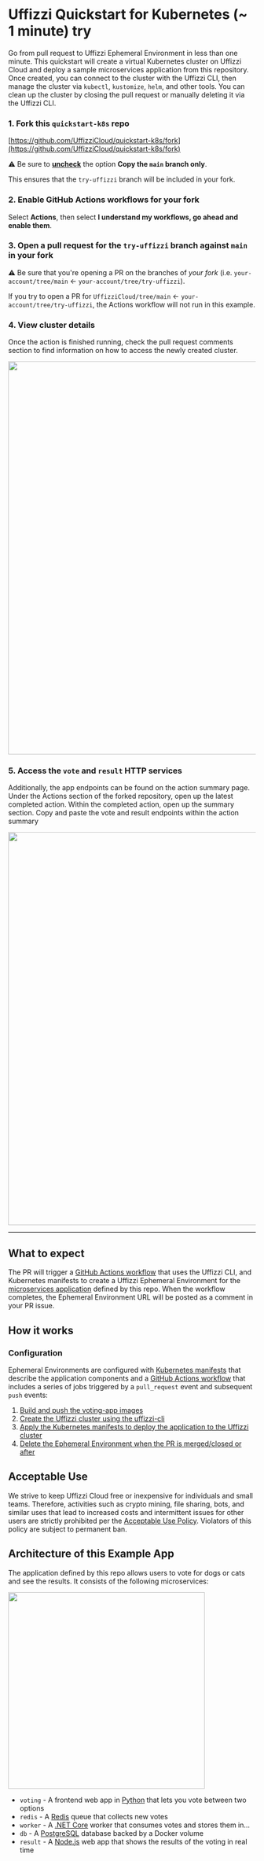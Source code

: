 # Uffizzi Quickstart for Kubernetes (~ 1 minute) try

Go from pull request to Uffizzi Ephemeral Environment in less than one minute. This quickstart will create a virtual Kubernetes cluster on Uffizzi Cloud and deploy a sample microservices application from this repository. Once created, you can connect to the cluster with the Uffizzi CLI, then manage the cluster via `kubectl`, `kustomize`, `helm`, and other tools. You can clean up the cluster by closing the pull request or manually deleting it via the Uffizzi CLI.

### 1. Fork this `quickstart-k8s` repo

[https://github.com/UffizziCloud/quickstart-k8s/fork](https://github.com/UffizziCloud/quickstart-k8s/fork)

⚠️ Be sure to <ins>**uncheck**</ins> the option **Copy the `main` branch only**.

This ensures that the `try-uffizzi` branch will be included in your fork.

### 2. Enable GitHub Actions workflows for your fork

Select **Actions**, then select **I understand my workflows, go ahead and enable them**.

### 3. Open a pull request for the `try-uffizzi` branch against `main` in your fork

⚠️ Be sure that you're opening a PR on the branches of _your fork_ (i.e. `your-account/tree/main` ← `your-account/tree/try-uffizzi`).

If you try to open a PR for `UffizziCloud/tree/main` ← `your-account/tree/try-uffizzi`, the Actions workflow will not run in this example.

### 4. View cluster details
Once the action is finished running, check the pull request comments section to find information on how to access the newly created cluster.

<img src="misc/images/comment.png" width="800">

### 5. Access the `vote` and `result` HTTP services

Additionally, the app endpoints can be found on the action summary page. Under the Actions section of the forked repository, open up the latest completed action. Within the completed action, open up the summary section. Copy and paste the vote and result endpoints within the action summary

<img src="misc/images/quickstartss.png" width="800">

___
## What to expect

The PR will trigger a [GitHub Actions workflow](.github/workflows/uffizzi-cluster.yaml) that uses the Uffizzi CLI, and Kubernetes manifests to create a Uffizzi Ephemeral Environment for the [microservices application](#architecture-of-this-example-app) defined by this repo. When the workflow completes, the Ephemeral Environment URL will be posted as a comment in your PR issue.

## How it works

### Configuration

Ephemeral Environments are configured with [Kubernetes manifests](manifests/) that describe the application components and a [GitHub Actions workflow](.github/workflows/uffizzi-cluster.yaml) that includes a series of jobs triggered by a `pull_request` event and subsequent `push` events:

1. [Build and push the voting-app images](https://github.com/UffizziCloud/quickstart-k8s/blob/fc27d539d98fd602039a4259cafe9dd2ccf65dc5/.github/workflows/reusable.yml#L11C1-L90C28)
2. [Create the Uffizzi cluster using the uffizzi-cli](https://github.com/UffizziCloud/quickstart-k8s/blob/fc27d539d98fd602039a4259cafe9dd2ccf65dc5/.github/workflows/reusable.yml#L92C1-L102C22)
3. [Apply the Kubernetes manifests to deploy the application to the Uffizzi cluster](https://github.com/UffizziCloud/quickstart-k8s/blob/c6123e3510e69a9433398eeb59482d19b920fcee/.github/workflows/create-ucluster.yaml#L114C1-L125C73)
4. [Delete the Ephemeral Environment when the PR is merged/closed or after](https://github.com/UffizziCloud/quickstart-k8s/blob/fc27d539d98fd602039a4259cafe9dd2ccf65dc5/.github/workflows/uffizzi-cluster.yaml#L143C1-L153C54)

<!-- ### Uffizzi Cloud

Running this workflow will create a [Uffizzi Cloud](https://uffizzi.com) account and project from your GitHub user and repo information, respectively. If you sign in to the [Uffizzi Dashboard](https://app.uffizzi.com/sign_in), you can view logs, password protect your Ephemeral Environments, manage projects and team members, set role-based access controls, and configure single-sign-on (SSO).

Open-source projects preview for free on Uffizzi Cloud. All other accounts can subscribe to our Starter or Pro plans. See [our pricing](https://uffizzi.com/pricing) for details. If you're an open-source maintainer, you can request free access by sending an email to opensource@uffizzi.com. Alternatively, if you don't want to use Uffizzi Cloud, you can [install open-source Uffizzi](https://github.com/UffizziCloud/uffizzi_app/blob/develop/INSTALL.md) on your own Kubernetes cluster. -->

## Acceptable Use

We strive to keep Uffizzi Cloud free or inexpensive for individuals and small teams. Therefore, activities such as crypto mining, file sharing, bots, and similar uses that lead to increased costs and intermittent issues for other users are strictly prohibited per the [Acceptable Use Policy](https://www.uffizzi.com/legal/acceptable-use-policy). Violators of this policy are subject to permanent ban.

## Architecture of this Example App

The application defined by this repo allows users to vote for dogs or cats and see the results. It consists of the following microservices:

<img src="https://user-images.githubusercontent.com/7218230/192601868-562b705f-bf39-4eb8-a554-2a0738bd8ecf.png" width="400">

* `voting` - A frontend web app in [Python](/vote) that lets you vote between two options
* `redis` - A [Redis](https://hub.docker.com/_/redis/) queue that collects new votes
* `worker` - A [.NET Core](/worker/src/Worker) worker that consumes votes and stores them in...
* `db` - A [PostgreSQL](https://hub.docker.com/_/postgres/) database backed by a Docker volume
* `result` - A [Node.js](/result) web app that shows the results of the voting in real time
